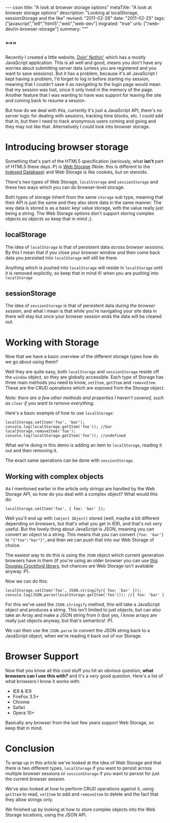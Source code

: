 --- cson
title: "A look at browser storage options"
metaTitle: "A look at browser storage options"
description: "Looking at localStorage, sessionStorage and the like"
revised: "2011-02-26"
date: "2011-02-25"
tags: ["javascript","ie9","html5","web","web-dev"]
migrated: "true"
urls: ["/web-dev/in-browser-storage"]
summary: """

"""
---
Recently I created a little website, [Doin' Nothin'][1] which has a mostly JavaScript application. This is all well and good, means you don't have any worries about submitting server data (unless you are registered and you want to save sessions). But it has a problem, because it's all JavaScript I kept having a problem, I'd forget to log in before starting my session, meaning that I couldn't save it as navigating to the login page would mean that my session was lost, since it only lived in the memory of the page. Another feature that I was wanting to have was support for leaving the site and coming back to resume a session.

But how do we deal with this, currently it's just a JavaScript API, there's no server logic for dealing with sessions, tracking time blocks, etc. I *could* add that in, but then I need to track anonymous users coming and going and they may not like that. Alternatively I could look into browser storage.

# Introducing browser storage

Something that's part of the HTML5 specification (seriously, what **isn't** part of HTML5 these days :P) is [Web Storage][2] (Note: this is different to the [Indexed Database][3]) and Web Storage is like cookies, but on steroids.

There's two types of Web Storage, `localStorage` and `sessionStorage` and these two ways which you can do browser-level storage.

Both types of storage inherit from the same `storage` sub type, meaning that their API is just the same and they also store data in the same manner. The way data is stored is as a basic key/ value storage, with the value really just being a string. The Web Storage options don't support storing complex objects *as objects* so keep that in mind ;).

## localStorage

The idea of `localStorage` is that of persistent data *across browser sessions*. By this I mean that if you close your browser window and then come back data you persisted into `localStorage` will still be there.

Anything which is pushed into `localStorage` will reside in `localStorage` until it is removed explicitly, so keep that in mind if/ when you are pushing into `localStorage`


## sessionStorage

The idea of `sessionStorage` is that of persistent data *during the browser session*, and what I mean is that while you're navigating your site data in there will stay but once your browser session ends the data will be cleared out.

# Working with Storage

Now that we have a basic overview of the different storage types how do we go about using them?

Well they are quite easy, both `localStorage` and `sessionStorage` reside off the `window` object, so they are globally accessible. Each type of Storage has three main methods you need to know, `setItem`, `getItem` and `removeItem`. These are the CRUD operations which are exposed from the Storage object.

*Note: there are a few other methods and properties I haven't covered, such as `clear` if you want to remove everything.*

Here's a basic example of how to use `localStorage`:

	localStorage.setItem('foo', 'bar');
	console.log(localStorage.getItem('foo')); //bar
	localStorage.removeItem('foo');
	console.log(localStorage.getItem('foo')); //undefined

What we're doing in this demo is adding an item to `localStorage`, reading it out and then removing it.

The exact same operations can be done with `sessionStorage`.

## Working with complex objects

As I mentioned earlier in the article only strings are handled by the Web Storage API, so how do you deal with a complex object? What would this do:

    localStorage.setItem('foo', { foo: 'bar' });

Well you'll end up with `[object Object]` stored (well, maybe a bit different depending on browsers, but that's what you get in IE9), and that's not very useful. But the lovely thing about JavaScript is JSON, meaning you can convert an object to a string. This means that you can convert `{foo: 'bar'}` to `"{"foo":"bar"}"`, and then we can push that into our Web Storage of choice.

The easiest way to do this is using the `JSON` object which current generation browsers have in them (if you're using an older browser you can use [this Douglas Crockford library][4], but chances are Web Storage isn't available anyway :P).

Now we can do this:

	localStorage.setItem('foo', JSON.stringify({ foo: 'bar' }));
	console.log(JSON.parse(localStorage.getItem('foo'))); //{ foo: 'bar' }

For this we've used the `JSON.stringify` method, this will take a JavaScript object and produces a string. This isn't limited to just objects, but can also take an Array and make a JSON string from it (but yes, I know arrays are really just objects anyway, but that's semantics! :P).

We can then use the `JSON.parse` to convert the JSON string back to a JavaScript object, when we're reading it back out of our Storage.

# Browser Support

Now that you know all this cool stuff you hit an obvious question, **what browsers can I use this with?** and it's a very good question. Here's a list of what browsers I know it works with:

* IE8 & IE9
* FireFox 3.5+
* Chrome
* Safari
* Opera 10+

Basically any browser from the last few years support Web Storage, so keep that in mind.

# Conclusion

To wrap up in this article we've looked at the idea of Web Storage and  that there is two different types, `localStorage` if you want to persist across multiple browser sessions or `sessionStorage` if you want to persist for just the current browser session.

We've also looked at how to perform CRUD operations against it, using `getItem` to read, `setItem` to add and `removeItem` to delete and the fact that they allow strings only.

We finished up by looking at how to store complex objects into the Web Storage locations, using the JSON API. 


  [1]: http://www.aaron-powell.com/doin-nothin
  [2]: http://dev.w3.org/html5/webstorage/
  [3]: http://www.w3.org/TR/IndexedDB/
  [4]: https://github.com/douglascrockford/JSON-js